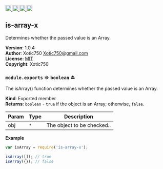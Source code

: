 <a href="https://travis-ci.org/Xotic750/is-array-x"
   title="Travis status">
<img
   src="https://travis-ci.org/Xotic750/is-array-x.svg?branch=master"
   alt="Travis status" height="18"/>
</a>
<a href="https://david-dm.org/Xotic750/is-array-x"
   title="Dependency status">
<img src="https://david-dm.org/Xotic750/is-array-x.svg"
   alt="Dependency status" height="18"/>
</a>
<a href="https://david-dm.org/Xotic750/is-array-x#info=devDependencies"
   title="devDependency status">
<img src="https://david-dm.org/Xotic750/is-array-x/dev-status.svg"
   alt="devDependency status" height="18"/>
</a>
<a href="https://badge.fury.io/js/is-array-x" title="npm version">
<img src="https://badge.fury.io/js/is-array-x.svg"
   alt="npm version" height="18"/>
</a>
<a name="module_is-array-x"></a>

## is-array-x
Determines whether the passed value is an Array.

**Version**: 1.0.4  
**Author**: Xotic750 <Xotic750@gmail.com>  
**License**: [MIT](&lt;https://opensource.org/licenses/MIT&gt;)  
**Copyright**: Xotic750  
<a name="exp_module_is-array-x--module.exports"></a>

### `module.exports` ⇒ <code>boolean</code> ⏏
The isArray() function determines whether the passed value is an Array.

**Kind**: Exported member  
**Returns**: <code>boolean</code> - `true` if the object is an Array; otherwise, `false`.  

| Param | Type | Description |
| --- | --- | --- |
| obj | <code>\*</code> | The object to be checked.. |

**Example**  
```js
var isArray = require('is-array-x');

isArray([]); // true
isArray({}); // false
```
